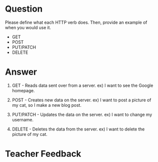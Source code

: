 # Question
Please define what each HTTP verb does. Then, provide an example of when you would use it.

- GET
- POST
- PUT/PATCH
- DELETE

# Answer
1. GET - Reads data sent over from a server. 
ex) I want to see the Google homepage.

2. POST - Creates new data on the server.
ex) I want to post a picture of my cat, so I make a new blog post.

3. PUT/PATCH - Updates the data on the server.
ex) I want to change my username.

4. DELETE - Deletes the data from the server.
ex) I want to delete the picture of my cat.

# Teacher Feedback